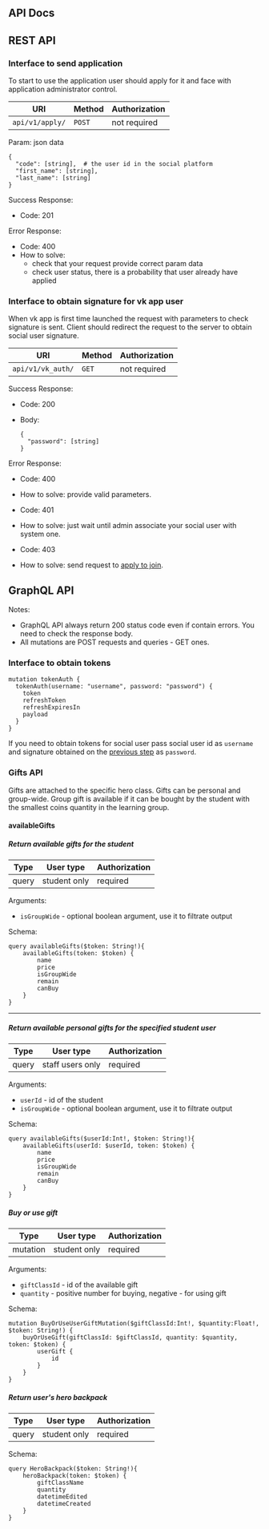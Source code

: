 ## API Docs

## REST API
### Interface to send application
To start to use the application user should apply for it and face with application administrator control.

| URI             | Method  | Authorization |
|-----------------|---------|---------------|
|`api/v1/apply/`  | `POST`  | not required  |

Param: json data
```
{
  "code": [string],  # the user id in the social platform
  "first_name": [string],
  "last_name": [string]
}
```

Success Response:
* Code: 201

Error Response:
* Code: 400
* How to solve:
    - check that your request provide correct param data
    - check user status, there is a probability that user already have applied
    
### Interface to obtain signature for vk app user
When vk app is first time launched the request with parameters to check signature is sent.
Client should redirect the request to the server to obtain social user signature.

| URI               | Method  | Authorization |
|-------------------|---------|---------------|
|`api/v1/vk_auth/`  | `GET`   | not required  |

Success Response:
* Code: 200
* Body:

    ```
    {
      "password": [string]
    }
    ```

Error Response:
* Code: 400
* How to solve: provide valid parameters.

* Code: 401
* How to solve: just wait until admin associate your social user with system one.

* Code: 403
* How to solve: send request to [apply to join](interface-to-send-application).


## GraphQL API
Notes: 
- GraphQL API always return 200 status code even if contain errors. You need to check the response body.
- All mutations are POST requests and queries - GET ones.

### Interface to obtain tokens

```
mutation tokenAuth {
  tokenAuth(username: "username", password: "password") {
    token
    refreshToken
    refreshExpiresIn
    payload
  }
}
```
If you need to obtain tokens for social user pass social user id as `username` and
signature obtained on the [previous step](interface-to-obtain-signature-for-vk-app-user) 
as `password`.

### Gifts API
Gifts are attached to the specific hero class.
Gifts can be personal and group-wide. Group gift is available if it can be bought by 
the student with the smallest coins quantity in the learning group.

#### availableGifts

##### Return available gifts for the student

| Type    | User type     | Authorization |
|--------|---------------|---------------|
| query | student only  | required      |

Arguments:
* `isGroupWide` - optional boolean argument, use it to filtrate output

Schema:
```
query availableGifts($token: String!){
    availableGifts(token: $token) {
        name
        price
        isGroupWide
        remain
        canBuy
    }
}
```
---
##### Return available personal gifts for the specified student user

| Type    | User type      | Authorization |
|--------|-----------------|---------------|
| query | staff users only | required      |

Arguments:
* `userId` - id of the student
* `isGroupWide` - optional boolean argument, use it to filtrate output

Schema:

```
query availableGifts($userId:Int!, $token: String!){
    availableGifts(userId: $userId, token: $token) {
        name
        price
        isGroupWide
        remain
        canBuy
    }
}
```

##### Buy or use gift 

| Type       | User type      | Authorization |
|-----------|-----------------|---------------|
| mutation | student only     | required      |

Arguments:
* `giftClassId` - id of the available gift
* `quantity` - positive number for buying, negative - for using gift

Schema:

```
mutation BuyOrUseUserGiftMutation($giftClassId:Int!, $quantity:Float!, $token: String!) {
    buyOrUseGift(giftClassId: $giftClassId, quantity: $quantity, token: $token) {
        userGift {
            id
        }
    }
}
```

##### Return user's hero backpack

| Type    | User type      | Authorization |
|--------|-----------------|---------------|
| query | student only     | required      |


Schema:

```
query HeroBackpack($token: String!){
    heroBackpack(token: $token) {
        giftClassName
        quantity
        datetimeEdited
        datetimeCreated
    }
}
```
